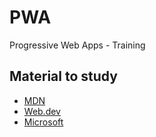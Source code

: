 # PWA

Progressive Web Apps - Training

## Material to study

- [MDN](https://developer.mozilla.org/en-US/docs/Web/Progressive_web_apps)
- [Web.dev](https://web.dev/learn/pwa/welcome?hl=pt-br)
- [Microsoft](https://learn.microsoft.com/pt-br/training/paths/create-pwas-with-pwabuilder/)
